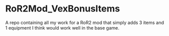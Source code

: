 # RoR2Mod_VexBonusItems
A repo containing all my work for a RoR2 mod that simply adds 3 items and 1 equipment I think would work well in the base game.
